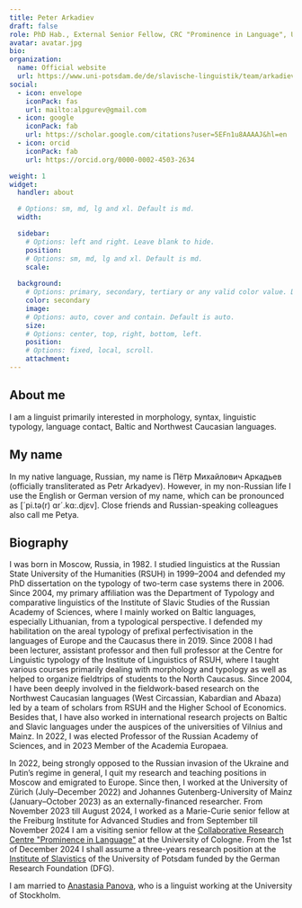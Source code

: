```yaml
---
title: Peter Arkadiev
draft: false
role: PhD Hab., External Senior Fellow, CRC "Prominence in Language", Universität zu Köln
avatar: avatar.jpg
bio: 
organization:
  name: Official website
  url: https://www.uni-potsdam.de/de/slavische-linguistik/team/arkadiev
social:
  - icon: envelope
    iconPack: fas
    url: mailto:alpgurev@gmail.com
  - icon: google
    iconPack: fab
    url: https://scholar.google.com/citations?user=5EFn1u8AAAAJ&hl=en
  - icon: orcid
    iconPack: fab
    url: https://orcid.org/0000-0002-4503-2634

weight: 1
widget:
  handler: about

  # Options: sm, md, lg and xl. Default is md.
  width:

  sidebar:
    # Options: left and right. Leave blank to hide.
    position:
    # Options: sm, md, lg and xl. Default is md.
    scale:
  
  background:
    # Options: primary, secondary, tertiary or any valid color value. Default is primary.
    color: secondary
    image:
    # Options: auto, cover and contain. Default is auto.
    size:
    # Options: center, top, right, bottom, left.
    position:
    # Options: fixed, local, scroll.
    attachment: 
---
```


## About me

I am a linguist primarily interested in morphology, syntax, linguistic typology, language contact, Baltic and Northwest Caucasian languages.

## My name

In my native language, Russian, my name is Пётр Михайлович Аркадьев (officially transliterated as Petr Arkadyev). However, in my non-Russian life I use the English or German version of my name, which can be pronounced as [´pi.tə(r) ɑr´.kɑ:.djɛv]. Close friends and Russian-speaking colleagues also call me Petya.

## Biography 

I was born in Moscow, Russia, in 1982. I studied linguistics at the Russian State University of the Humanities (RSUH) in 1999–2004 and defended my PhD dissertation on the typology of two-term case systems there in 2006. Since 2004, my primary affiliation was the Department of Typology and comparative linguistics of the Institute of Slavic Studies of the Russian Academy of Sciences, where I mainly worked on Baltic languages, especially Lithuanian, from a typological perspective. I defended my habilitation on the areal typology of prefixal perfectivisation in the languages of Europe and the Caucasus there in 2019. Since 2008 I had been lecturer, assistant professor and then full professor at the Centre for Linguistic typology of the Institute of Linguistics of RSUH, where I taught various courses primarily dealing with morphology and typology as well as helped to organize fieldtrips of students to the North Caucasus. Since 2004, I have been deeply involved in the fieldwork-based research on the Northwest Caucasian languages (West Circassian, Kabardian and Abaza) led by a team of scholars from RSUH and the Higher School of Economics. Besides that, I have also worked in international research projects on Baltic and Slavic languages under the auspices of the universities of Vilnius and Mainz. In 2022, I was elected Professor of the Russian Academy of Sciences, and in 2023 Member of the Academia Europaea.

In 2022, being strongly opposed to the Russian invasion of the Ukraine and Putin’s regime in general, I quit my research and teaching positions in Moscow and emigrated to Europe. Since then, I worked at the University of Zürich (July–December 2022) and Johannes Gutenberg-University of Mainz (January–October 2023) as an externally-financed researcher. From November 2023 till August 2024, I worked as a Marie-Curie senior fellow at the Freiburg Institute for Advanced Studies and from September till November 2024 I am a visiting senior fellow at the [Collaborative Research Centre "Prominence in Language"](https://sfb1252.uni-koeln.de/en/) at the University of Cologne. From the 1st of December 2024 I shall assume a three-years research position at the [Institute of Slavistics](https://www.uni-potsdam.de/de/slavistik/) of the University of Potsdam funded by the German Research Foundation (DFG).

I am married to [Anastasia Panova](https://www.su.se/english/profiles/anpa7559-1.623680), who is a linguist working at the University of Stockholm.
